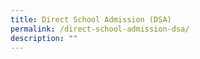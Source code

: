 ```yaml
---
title: Direct School Admission (DSA)
permalink: /direct-school-admission-dsa/
description: ""
---
```

